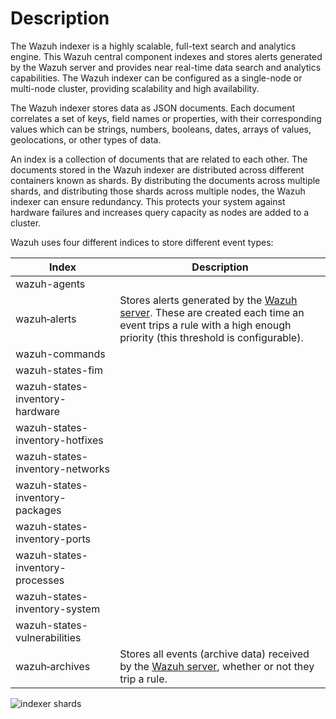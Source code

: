# Description

The Wazuh indexer is a highly scalable, full-text search and analytics engine. This Wazuh central component indexes and stores alerts generated by the Wazuh server and provides near real-time data search and analytics capabilities. The Wazuh indexer can be configured as a single-node or multi-node cluster, providing scalability and high availability.

The Wazuh indexer stores data as JSON documents. Each document correlates a set of keys, field names or properties, with their corresponding values which can be strings, numbers, booleans, dates, arrays of values, geolocations, or other types of data.

An index is a collection of documents that are related to each other. The documents stored in the Wazuh indexer are distributed across different containers known as shards. By distributing the documents across multiple shards, and distributing those shards across multiple nodes, the Wazuh indexer can ensure redundancy. This protects your system against hardware failures and increases query capacity as nodes are added to a cluster.

Wazuh uses four different indices to store different event types:

| Index                             |  Description        |
|-----------------------------------|---------------------|
| wazuh-agents                      |                     |
| wazuh‑alerts                      | Stores alerts generated by the [Wazuh server](https://documentation.wazuh.com/current/getting-started/components/wazuh-server.html). These are created each time an event trips a rule with a high enough priority (this threshold is configurable).|
| wazuh-commands                    | |
| wazuh-states-fim                  | |
| wazuh-states-inventory-hardware   | |
| wazuh-states-inventory-hotfixes   | |
| wazuh-states-inventory-networks   | |
| wazuh-states-inventory-packages   | |
| wazuh-states-inventory-ports      | |
| wazuh-states-inventory-processes  | |
| wazuh-states-inventory-system     | |
| wazuh-states-vulnerabilities      | |
| wazuh‑archives     | Stores all events (archive data) received by the [Wazuh server](https://documentation.wazuh.com/current/getting-started/components/wazuh-server.html), whether or not they trip a rule.|

![indexer shards](https://documentation.wazuh.com/current/_images/wazuh-indexer1.png)